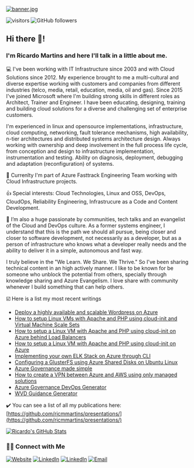 [![banner.jpg](https://i.postimg.cc/1XX0wxws/banner.jpg)](https://postimg.cc/PvG8nRSR)

![visitors](https://visitor-badge.glitch.me/badge?page_id=ricmmartins.visitor-badge)
![GitHub followers](https://img.shields.io/github/followers/ricmmartins?style=social)

<h2>Hi there 👋!</h2>

<h3>I'm Ricardo Martins and here I'll talk in a little about me.</h3>

💻 I've been working with IT Infrastructure since 2003 and with Cloud Solutions since 2012. My experience brought to me a multi-cultural and diverse expertise working with customers and companies from different industries (telco, media, retail, education, media, oil and gas). Since 2015 I've joined Microsoft where I'm building strong skills in different roles as Architect, Trainer and Engineer. I have been educating, designing, training and building cloud solutions for a diverse and challenging set of enterprise customers.

I'm experienced in linux and opensource implementations, infrastructure, cloud computing, networking, fault tolerance mechanisms, high availability, n-tier architectures and distributed systems architecture design. Always working with ownership and deep involvement in the full process life cycle, from conception and design to infrastructure implementation, instrumentation and testing. Ability on diagnosis, deployment, debugging and adaptation (reconfiguration) of systems.

💼 Currenlty I'm part of Azure Fasttrack Engineering Team working with Cloud Infrastructure projects.

👍 Special interests: Cloud Technologies, Linux and OSS, DevOps, CloudOps, Reliability Engineering, Infrastrucure as a Code and Content Development.

💬 I’m also a huge passionate by communities, tech talks and an evangelist of the Cloud and DevOps culture. As a former systems engineer, I understand that this is the path we should all pursue, being closer and closer to software development, not necessarily as a developer, but as a person of infrastructure who knows what a developer really needs and the ability to deliver it in a simple, autonomous and fast way. 

I truly  believe in the "We Learn. We Share. We Thrive." So I've been sharing technical content in an high actively manner. I like to be known for be someone who unblock the potential from others, specially through knowledge sharing and Azure Evangelism. I love share with community whenever I build something that can help others.

☑️ Here is a list my most recent writings

* [Deploy a highly available and scalable Wordpress on Azure](https://github.com/ricmmartins/highly-available-scalable-wordpress-azure/)
* [How to setup Linux VMs with Apache and PHP using cloud-init and Virtual Machine Scale Sets](https://github.com/ricmmartins/linuxvm-cloud-init-vmss)
* [How to setup a Linux VM with Apache and PHP using cloud-init on Azure behind Load Balancers](https://github.com/ricmmartins/linuxvm-cloud-init-loadbalancer/)
* [How to setup a Linux VM with Apache and PHP using cloud-init on Azure](https://github.com/ricmmartins/linuxvm-cloud-init/)
* [Implementing your own ELK Stack on Azure through CLI](https://github.com/ricmmartins/elk-stack-azure)
* [Configuring a GlusterFS using Azure Shared Disks on Ubuntu Linux](https://github.com/ricmmartins/glusterfs-azure-shared-disks)
* [Azure Governance made simple](https://github.com/ricmmartins/azure-governance-made-simple)
* [How to create a VPN between Azure and AWS using only managed solutions](https://github.com/ricmmartins/azure-vpn-aws)
* [Azure Governance DevOps Generator](https://github.com/ricmmartins/azuredevopsgenerator/tree/master/azuregovernance)
* [WVD Guidance Generator](https://github.com/ricmmartins/wvdguidance)

✔️ You can see a list of all my publications here: [https://github.com/ricmmartins/presentations/](https://github.com/ricmmartins/presentations/)


[![Ricardo's GitHub Stats](https://github-readme-stats.vercel.app/api?username=ricmmartins&show_icons=true)](https://github.com/ricmmartins)

<h3> 🤝🏻 Connect with Me </h3>

<p align="left">
<a href="https://rmartins.cloud/"><img alt="Website" src="https://img.shields.io/badge/Website-rmartins.cloud-blue?style=flat-square&logo=google-chrome"></a>
<a href="https://www.linkedin.com/in/ricmmartins/"><img alt="LinkedIn" src="https://img.shields.io/badge/LinkedIn-Ricardo%20Martins-blue?style=flat-square&logo=linkedin"></a>
<a href="https://www.twitter.com/ricmmartins/"><img alt="LinkedIn" src="https://img.shields.io/badge/Twitter-Ricardo%20Martins-blue?style=flat-square&logo=twitter"></a>
<a href="mailto:rmmartins@outlook.com"><img alt="Email" src="https://img.shields.io/badge/Email-rmmartins@outlook.com-blue?style=flat-square&logo=gmail"></a>
</p>


<!-- ### Hi there 👋-->

<!--
**ricmmartins/ricmmartins** is a ✨ _special_ ✨ repository because its `README.md` (this file) appears on your GitHub profile.

Here are some ideas to get you started:

- 🔭 I’m currently working on ...
- 🌱 I’m currently learning ...
- 👯 I’m looking to collaborate on ...
- 🤔 I’m looking for help with ...
- 💬 Ask me about ...
- 📫 How to reach me: ...
- 😄 Pronouns: ...
- ⚡ Fun fact: ...
-->


